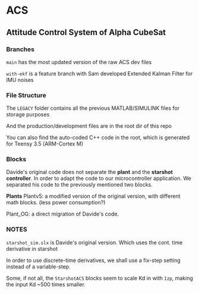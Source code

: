 # ACS
## Attitude Control System of Alpha CubeSat

### Branches
`main` has the most updated version of the raw ACS dev files

`with-ekf` is a feature branch with Sam developed Extended Kalman Filter for IMU noises

### File Structure

The `LEGACY` folder contains all the previous MATLAB/SIMULINK files for storage purposes

And the production/development files are in the root dir of this repo

You can also find the auto-coded C++ code in the root, which is generated for Teensy 3.5 (ARM-Cortex M)


### Blocks
Davide's original code does not separate the **plant** and the **starshot controller**. 
In order to adapt the code to our microcontroller application. We separated his code to the previously mentioned two blocks.


**Plants**
Plantv5: a modified version of the original version, with different math blocks. (less power consumption?)

Plant_OG: a direct migration of Davide's code.


### NOTES 

`starshot_sim.slx` is Davide's original version. Which uses the cont. time derivative in starshot

In order to use discrete-time derivatives, we shall use a fix-step setting instead of a variable-step.

Some, if not all, the `StarshotACS` blocks seem to scale Kd in with `Izp`, making the input Kd ~500 times smaller.

